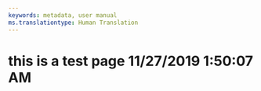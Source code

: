 ```yaml
---
keywords: metadata, user manual
ms.translationtype: Human Translation
---
```

# this is a test page 11/27/2019 1:50:07 AM
